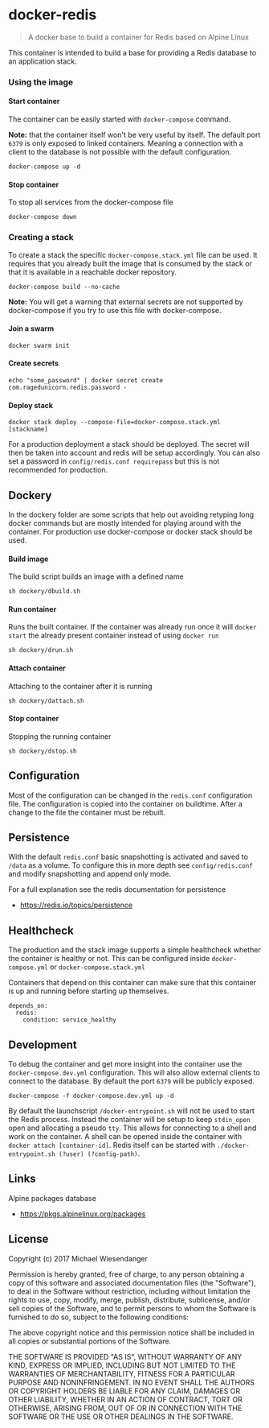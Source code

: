 # docker-redis

> A docker base to build a container for Redis based on Alpine Linux

This container is intended to build a base for providing a Redis database to an application stack.


### Using the image

#### Start container

The container can be easily started with `docker-compose` command.

**Note:** that the container itself won't be very useful by itself. The default port `6379` is only
exposed to linked containers. Meaning a connection with a client to the database is not possible with the default configuration.

```
docker-compose up -d
```

#### Stop container

To stop all services from the docker-compose file

```
docker-compose down
```

### Creating a stack

To create a stack the specific `docker-compose.stack.yml` file can be used. It requires that you already built the image that is consumed by the stack or that it is available in a reachable docker repository.

```
docker-compose build --no-cache
```

**Note:** You will get a warning that external secrets are not supported by docker-compose if you try to use this file with docker-compose.

#### Join a swarm

```
docker swarm init
```

#### Create secrets
```
echo "some_password" | docker secret create com.ragedunicorn.redis.password -
```

#### Deploy stack
```
docker stack deploy --compose-file=docker-compose.stack.yml [stackname]
```

For a production deployment a stack should be deployed. The secret will then be taken into account and redis will be setup accordingly. You can also set a password in `config/redis.conf requirepass` but this is not recommended for production.

## Dockery

In the dockery folder are some scripts that help out avoiding retyping long docker commands but are mostly intended for playing around with the container. For production use docker-compose or docker stack should be used.

#### Build image

The build script builds an image with a defined name

```
sh dockery/dbuild.sh
```

#### Run container

Runs the built container. If the container was already run once it will `docker start` the already present container instead of using `docker run`

```
sh dockery/drun.sh
```

#### Attach container

Attaching to the container after it is running

```
sh dockery/dattach.sh
```

#### Stop container

Stopping the running container

```
sh dockery/dstop.sh
```

## Configuration

Most of the configuration can be changed in the `redis.conf` configuration file. The configuration is copied into the container on buildtime. After a change to the file the container must be rebuilt.

## Persistence

With the default `redis.conf` basic snapshotting is activated and saved to `/data` as a volume.
To configure this in more depth see `config/redis.conf` and modify snapshotting and append only mode.

For a full explanation see the redis documentation for persistence
- https://redis.io/topics/persistence

## Healthcheck

The production and the stack image supports a simple healthcheck whether the container is healthy or not. This can be configured inside `docker-compose.yml` or `docker-compose.stack.yml`

Containers that depend on this container can make sure that this container is up and running before starting up themselves.

```
depends_on:
  redis:
    condition: service_healthy
```

## Development

To debug the container and get more insight into the container use the `docker-compose.dev.yml` configuration. This will also allow external clients to connect to the database. By default the port `6379` will be publicly exposed.

```
docker-compose -f docker-compose.dev.yml up -d
```

By default the launchscript `/docker-entrypoint.sh` will not be used to start the Redis process. Instead the container will be setup to keep `stdin_open` open and allocating a pseudo `tty`. This allows for connecting to a shell and work on the container. A shell can be opened inside the container with `docker attach [container-id]`. Redis itself can be started with `./docker-entrypoint.sh (?user) (?config-path)`.

## Links

Alpine packages database
- https://pkgs.alpinelinux.org/packages

## License

Copyright (c) 2017 Michael Wiesendanger

Permission is hereby granted, free of charge, to any person obtaining
a copy of this software and associated documentation files (the
"Software"), to deal in the Software without restriction, including
without limitation the rights to use, copy, modify, merge, publish,
distribute, sublicense, and/or sell copies of the Software, and to
permit persons to whom the Software is furnished to do so, subject to
the following conditions:

The above copyright notice and this permission notice shall be
included in all copies or substantial portions of the Software.

THE SOFTWARE IS PROVIDED "AS IS", WITHOUT WARRANTY OF ANY KIND,
EXPRESS OR IMPLIED, INCLUDING BUT NOT LIMITED TO THE WARRANTIES OF
MERCHANTABILITY, FITNESS FOR A PARTICULAR PURPOSE AND
NONINFRINGEMENT. IN NO EVENT SHALL THE AUTHORS OR COPYRIGHT HOLDERS BE
LIABLE FOR ANY CLAIM, DAMAGES OR OTHER LIABILITY, WHETHER IN AN ACTION
OF CONTRACT, TORT OR OTHERWISE, ARISING FROM, OUT OF OR IN CONNECTION
WITH THE SOFTWARE OR THE USE OR OTHER DEALINGS IN THE SOFTWARE.
